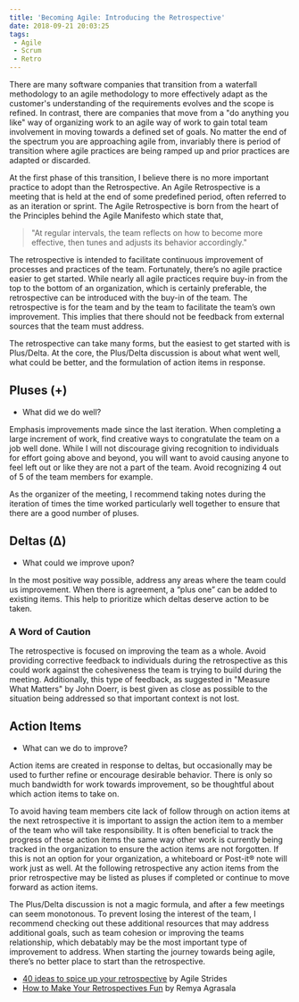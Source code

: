 ```yaml
---
title: 'Becoming Agile: Introducing the Retrospective'
date: 2018-09-21 20:03:25
tags:
 - Agile
 - Scrum
 - Retro
---
```


There are many software companies that transition from a waterfall methodology to an agile methodology to more effectively adapt as the customer's understanding of the requirements evolves and the scope is refined.  In contrast, there are companies that move from a "do anything you like" way of organizing work to an agile way of work to gain total team involvement in moving towards a defined set of goals.  No matter the end of the spectrum you are approaching agile from, invariably there is period of transition where agile practices are being ramped up and prior practices are adapted or discarded.

At the first phase of this transition, I believe there is no more important practice to adopt than the Retrospective.  An Agile Retrospective is a meeting that is held at the end of some predefined period, often referred to as an iteration or sprint.  The Agile Retrospective is born from the heart of the Principles behind the Agile Manifesto which state that,

> "At regular intervals, the team reflects on how to become more effective, then tunes and adjusts its behavior accordingly."

The retrospective is intended to facilitate continuous improvement of processes and practices of the team.  Fortunately, there’s no agile practice easier to get started.  While nearly all agile practices require buy-in from the top to the bottom of an organization, which is certainly preferable, the retrospective can be introduced with the buy-in of the team.  The retrospective is for the team and by the team to facilitate the team’s own improvement.  This implies that there should not be feedback from external sources that the team must address.

The retrospective can take many forms, but the easiest to get started with is Plus/Delta.  At the core, the Plus/Delta discussion is about what went well, what could be better, and the formulation of action items in response.  

## Pluses (+)

* What did we do well?

Emphasis improvements made since the last iteration.  When completing a large increment of work, find creative ways to congratulate the team on a job well done.  While I will not discourage giving recognition to individuals for effort going above and beyond, you will want to avoid causing anyone to feel left out or like they are not a part of the team.  Avoid recognizing 4 out of 5 of the team members for example.

As the organizer of the meeting, I recommend taking notes during the iteration of times the time worked particularly well together to ensure that there are a good number of pluses.

## Deltas (Δ)

* What could we improve upon?

In the most positive way possible, address any areas where the team could us improvement.  When there is agreement, a “plus one” can be added to existing items.  This help to prioritize which deltas deserve action to be taken.

### A Word of Caution

The retrospective is focused on improving the team as a whole.  Avoid providing corrective feedback to individuals during the retrospective as this could work against the cohesiveness the team is trying to build during the meeting.  Additionally, this type of feedback, as suggested in "Measure What Matters" by John Doerr, is best given as close as possible to the situation being addressed so that important context is not lost.  

## Action Items

* What can we do to improve?

Action items are created in response to deltas, but occasionally may be used to further refine or encourage desirable behavior.  There is only so much bandwidth for work towards improvement, so be thoughtful about which action items to take on.

To avoid having team members cite lack of follow through on action items at the next retrospective it is important to assign the action item to a member of the team who will take responsibility.  It is often beneficial to track the progress of these action items the same way other work is currently being tracked in the organization to ensure the action items are not forgotten. If this is not an option for your organization, a whiteboard or Post-it® note will work just as well.  At the following retrospective any action items from the prior retrospective may be listed as pluses if completed or continue to move forward as action items.

The Plus/Delta discussion is not a magic formula, and after a few meetings can seem monotonous.  To prevent losing the interest of the team, I recommend checking out these additional resources that may address additional goals, such as team cohesion or improving the teams relationship, which debatably may be the most important type of improvement to address.  When starting the journey towards being agile, there’s no better place to start than the retrospective.

* [40 ideas to spice up your retrospective](https://agilestrides.com/2017/09/25/40-ideas-to-spice-up-your-retrospective/) by Agile Strides
* [How to Make Your Retrospectives Fun](https://www.scrumalliance.org/community/articles/2015/october/how-to-make-your-retrospectives-fun) by Remya Agrasala
